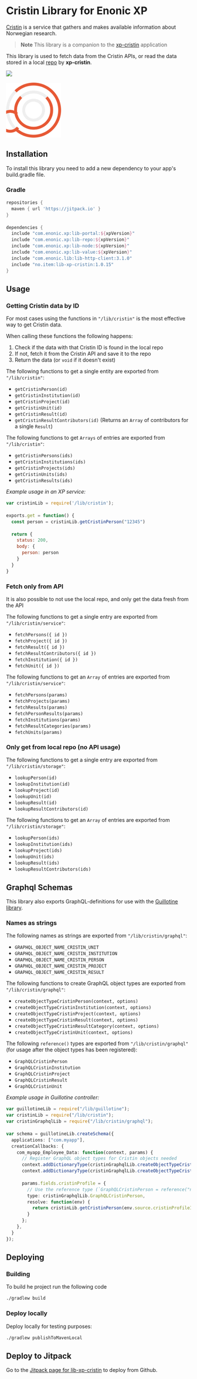 # Cristin Library for Enonic XP

[Cristin](https://www.cristin.no) is a service that gathers and makes available information about Norwegian research.

 > **Note** This library is a companion to the [xp-cristin](https://github.com/ItemConsulting/xp-cristin) application

This library is used to fetch data from the Cristin APIs, or read the data stored in a local [repo](https://developer.enonic.com/docs/xp/stable/api/lib-repo) by **xp-cristin**.

[![](https://jitpack.io/v/no.item/lib-xp-cristin.svg)](https://jitpack.io/#no.item/lib-xp-cristin)

<img src="https://github.com/ItemConsulting/lib-xp-cristin/raw/main/docs/icon.svg?sanitize=true" width="150">

## Installation

To install this library you need to add a new dependency to your app's build.gradle file.

### Gradle

```groovy
repositories {
  maven { url 'https://jitpack.io' }
}

dependencies {
  include "com.enonic.xp:lib-portal:${xpVersion}"
  include "com.enonic.xp:lib-repo:${xpVersion}"
  include "com.enonic.xp:lib-node:${xpVersion}"
  include "com.enonic.xp:lib-value:${xpVersion}"
  include "com.enonic.lib:lib-http-client:3.1.0"
  include "no.item:lib-xp-cristin:1.0.15"
}
```

## Usage

### Getting Cristin data by ID

For most cases using the functions in `"/lib/cristin"` is the most effective way to get Cristin data.

When calling these functions the following happens:
 1. Check if the data with that Cristin ID is found in the local repo
 2. If not, fetch it from the Cristin API and save it to the repo
 3. Return the data (or `void` if it doesn't exist)

The following functions to get a single entity are exported from `"/lib/cristin"`:

* `getCristinPerson(id)`
* `getCristinInstitution(id)`
* `getCristinProject(id)`
* `getCristinUnit(id)`
* `getCristinResult(id)`
* `getCristinResultContributors(id)` (Returns an `Array` of contributors for a single `Result`)

The following functions to get `Arrays` of entries are exported from `"/lib/cristin"`:

* `getCristinPersons(ids)`
* `getCristinInstitutions(ids)`
* `getCristinProjects(ids)`
* `getCristinUnits(ids)`
* `getCristinResults(ids)`

*Example usage in an XP service:*

```javascript
var cristinLib = require('/lib/cristin');

exports.get = function() {
  const person = cristinLib.getCristinPerson("12345")
  
  return {
    status: 200,
    body: {
      person: person
    }
  }
}
```

### Fetch only from API

It is also possible to not use the local repo, and only get the data fresh from the API

The following functions to get a single entry are exported from `"/lib/cristin/service"`:

* `fetchPersons({ id })`
* `fetchProject({ id })`
* `fetchResult({ id })`
* `fetchResultContributors({ id })`
* `fetchInstitution({ id })`
* `fetchUnit({ id })`

The following functions to get an `Array` of entries are exported from `"/lib/cristin/service"`:

* `fetchPersons(params)`
* `fetchProjects(params)`
* `fetchResults(params)`
* `fetchPersonResults(params)`
* `fetchInstitutions(params)`
* `fetchResultCategories(params)`
* `fetchUnits(params)`

### Only get from local repo (no API usage)

The following functions to get a single entry are exported from `"/lib/cristin/storage"`:

* `lookupPerson(id)`
* `lookupInstitution(id)`
* `lookupProject(id)`
* `lookupUnit(id)`
* `lookupResult(id)`
* `lookupResultContributors(id)`

The following functions to get an `Array` of entries are exported from `"/lib/cristin/storage"`:

* `lookupPerson(ids)`
* `lookupInstitution(ids)`
* `lookupProject(ids)`
* `lookupUnit(ids)`
* `lookupResult(ids)`
* `lookupResultContributors(ids)`

## Graphql Schemas

This library also exports GraphQL-definitions for use with the [Guillotine library](https://developer.enonic.com/docs/guillotine/stable/usage).

### Names as strings

The following names as strings are exported from `"/lib/cristin/graphql"`:

- `GRAPHQL_OBJECT_NAME_CRISTIN_UNIT`
- `GRAPHQL_OBJECT_NAME_CRISTIN_INSTITUTION`
- `GRAPHQL_OBJECT_NAME_CRISTIN_PERSON`
- `GRAPHQL_OBJECT_NAME_CRISTIN_PROJECT`
- `GRAPHQL_OBJECT_NAME_CRISTIN_RESULT`

The following functions to create GraphQL object types are exported from `"/lib/cristin/graphql"`:

- `createObjectTypeCristinPerson(context, options)`
- `createObjectTypeCristinInstitution(context, options)`
- `createObjectTypeCristinProject(context, options)`
- `createObjectTypeCristinResult(context, options)`
- `createObjectTypeCristinResultCategory(context, options)`
- `createObjectTypeCristinUnit(context, options)`

The following `reference()` types are exported from `"/lib/cristin/graphql"` (for usage after the object types has been registered):

- `GraphQLCristinPerson`
- `GraphQLCristinInstitution`
- `GraphQLCristinProject`
- `GraphQLCristinResult`
- `GraphQLCristinUnit`

*Example usage in Guillotine controller:*

```typescript
var guillotineLib = require("/lib/guillotine");
var cristinLib = require("/lib/cristin");
var cristinGraphqlLib = require("/lib/cristin/graphql");

var schema = guillotineLib.createSchema({
  applications: ["com.myapp"],
  creationCallbacks: {
    com_myapp_Employee_Data: function(context, params) {
      // Register GraphQL object types for Cristin objects needed
      context.addDictionaryType(cristinGraphqlLib.createObjectTypeCristinInstitution(context));
      context.addDictionaryType(cristinGraphqlLib.createObjectTypeCristinPerson(context));
      
      params.fields.cristinProfile = {
        // Use the reference type (`GraphQLCristinPerson = reference("no_item_cristin_Person")`)
        type: cristinGraphqlLib.GraphQLCristinPerson,
        resolve: function(env) {
          return cristinLib.getCristinPerson(env.source.cristinProfileId);
        }
      };
    },
  }
});
```

## Deploying

### Building

To build he project run the following code

```bash
./gradlew build
```

### Deploy locally

Deploy locally for testing purposes:

```bash
./gradlew publishToMavenLocal
```

## Deploy to Jitpack

Go to the [Jitpack page for lib-xp-cristin](https://jitpack.io/#no.item/lib-xp-cristin) to deploy from Github.
